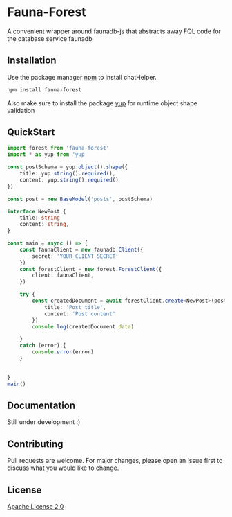 # Fauna-Forest
A convenient wrapper around faunadb-js that abstracts away FQL code for the database service faunadb

## Installation

Use the package manager [npm](https://www.npmjs.com/) to install chatHelper.

```bash
npm install fauna-forest
```
Also make sure to install the package [yup](https://www.npmjs.com/package/yup) for runtime object shape validation

## QuickStart

```typescript
import forest from 'fauna-forest'
import * as yup from 'yup'

const postSchema = yup.object().shape({
    title: yup.string().required(),
    content: yup.string().required()
})

const post = new BaseModel('posts', postSchema)

interface NewPost {
    title: string
    content: string,
}

const main = async () => {
    const faunaClient = new faunadb.Client({
        secret: 'YOUR_CLIENT_SECRET'
    })
    const forestClient = new forest.ForestClient({
        client: faunaClient,
    })

    try {
        const createdDocument = await forestClient.create<NewPost>(post, {
            title: 'Post title',
            content: 'Post content'
        })
        console.log(createdDocument.data)

    }
    catch (error) {
        console.error(error)
    }

    
}
main()
```

## Documentation
Still under development :)


## Contributing
Pull requests are welcome. For major changes, please open an issue first to discuss what you would like to change.

## License
[Apache License 2.0](https://choosealicense.com/licenses/apache-2.0/)